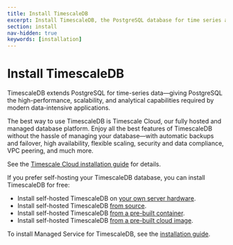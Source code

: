 ```yaml
---
title: Install TimescaleDB
excerpt: Install TimescaleDB, the PostgreSQL database for time series and data analysis
section: install
nav-hidden: true
keywords: [installation]
---
```


# Install TimescaleDB

TimescaleDB extends  PostgreSQL for time-series data—giving PostgreSQL the
high-performance, scalability, and analytical capabilities required by modern
data-intensive applications.

<highlight type="cloud" header="Timescale Cloud" button="Get started for free">
The best way to use TimescaleDB is Timescale Cloud, our fully hosted and managed
database platform. Enjoy all the best  features of TimescaleDB without the
hassle of managing your database—with automatic backups and failover, high
availability, flexible scaling, security and data compliance, VPC peering, and
much more.
</highlight>

See the [Timescale Cloud installation guide][tsc-install] for details.

If you prefer self-hosting your TimescaleDB database, you can install
TimescaleDB for free:

*   Install self-hosted TimescaleDB on [your own server hardware][self-hosted-install].
*   Install self-hosted TimescaleDB [from source][self-hosted-source].
*   Install self-hosted TimescaleDB [from a pre-built container][self-hosted-container].
*   Install self-hosted TimescaleDB [from a pre-built cloud image][self-hosted-cloud].

To install Managed Service for TimescaleDB, see the [installation
guide][mst-install].

[mst-install]: /install/:currentVersion:/installation-mst/
[self-hosted-install]: /install/:currentVersion:/self-hosted/
[self-hosted-source]: /install/:currentVersion:/self-hosted/installation-source/
[self-hosted-container]: /install/:currentVersion:/installation-docker/
[self-hosted-cloud]: /install/:currentVersion:/self-hosted/installation-debian/
[tsc-install]: /install/:currentVersion:/installation-cloud/
